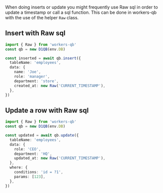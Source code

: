 When doing inserts or update you might frequently use Raw sql in order to update a timestamp or call a sql function.
This can be done in workers-qb with the use of the helper `Raw` class.

## Insert with Raw sql

```ts
import { Raw } from 'workers-qb'
const qb = new D1QB(env.DB)

const inserted = await qb.insert({
  tableName: 'employees',
  data: {
    name: 'Joe',
    role: 'manager',
    department: 'store',
    created_at: new Raw('CURRENT_TIMESTAMP'),
  },
})
```

## Update a row with Raw sql

```ts
import { Raw } from 'workers-qb'
const qb = new D1QB(env.DB)

const updated = await qb.update({
  tableName: 'employees',
  data: {
    role: 'CEO',
    department: 'HQ',
    updated_at: new Raw('CURRENT_TIMESTAMP'),
  },
  where: {
    conditions: 'id = ?1',
    params: [123],
  },
})
```

